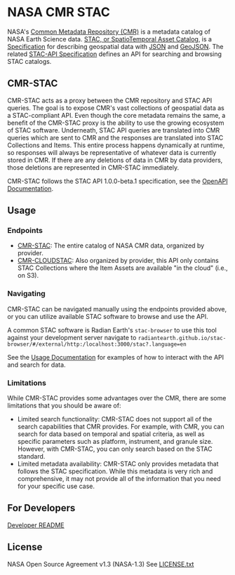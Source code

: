 # NASA CMR STAC
NASA's [Common Metadata Repository (CMR)](https://cmr.earthdata.nasa.gov/search) is a metadata
catalog of NASA Earth Science data. [STAC, or SpatioTemporal Asset Catalog](https://stacspec.org/), is a
[Specification](https://github.com/radiantearth/stac-spec) for describing geospatial data with
[JSON](https://www.json.org/) and [GeoJSON](http://geojson.io/). The related
[STAC-API Specification](https://github.com/radiantearth/stac-api-spec) defines an API
for searching and browsing STAC catalogs.

## CMR-STAC
CMR-STAC acts as a proxy between the CMR repository and STAC API queries.
The goal is to expose CMR's vast collections of geospatial data as a STAC-compliant API.
Even though the core metadata remains the same, a benefit of the CMR-STAC proxy is the ability
to use the growing ecosystem of STAC software. Underneath, STAC API queries are translated into
CMR queries which are sent to CMR and the responses are translated into STAC Collections and Items.
This entire process happens dynamically at runtime, so responses will always be representative of
whatever data is currently stored in CMR. If there are any deletions of data in CMR by data providers,
those deletions are represented in CMR-STAC immediately.

CMR-STAC follows the STAC API 1.0.0-beta.1 specification, see the
[OpenAPI Documentation](https://api.stacspec.org/v1.0.0-beta.1/index.html).

## Usage
### Endpoints
- [CMR-STAC](https://cmr.earthdata.nasa.gov/stac): The entire catalog of NASA CMR data, organized by provider.
- [CMR-CLOUDSTAC](https://cmr.earthdata.nasa.gov/cloudstac): Also organized by provider, this API only contains STAC Collections where the Item Assets are available "in the cloud" (i.e., on S3).

### Navigating
CMR-STAC can be navigated manually using the endpoints provided above, or you can utilize available STAC software to browse and use the API.  

A common STAC software is Radian Earth's `stac-browser` to use this tool against your development server navigate to
  ```radiantearth.github.io/stac-browser/#/external/http:/localhost:3000/stac?.language=en```

See the [Usage Documentation](docs/usage/usage.md) for examples of how to interact with the API and search for data.  

### Limitations
While CMR-STAC provides some advantages over the CMR, there are some limitations that you should be aware of:  
- Limited search functionality: CMR-STAC does not support all of the search capabilities that CMR provides. For example, with CMR, you can search for data based on temporal and spatial criteria, as well as specific parameters such as platform, instrument, and granule size. However, with CMR-STAC, you can only search based on the STAC standard.
- Limited metadata availability: CMR-STAC only provides metadata that follows the STAC specification. While this metadata is very rich and comprehensive, it may not provide all of the information that you need for your specific use case.

## For Developers
[Developer README](docs/README.md)

## License
NASA Open Source Agreement v1.3 (NASA-1.3)
See [LICENSE.txt](./LICENSE.txt)
